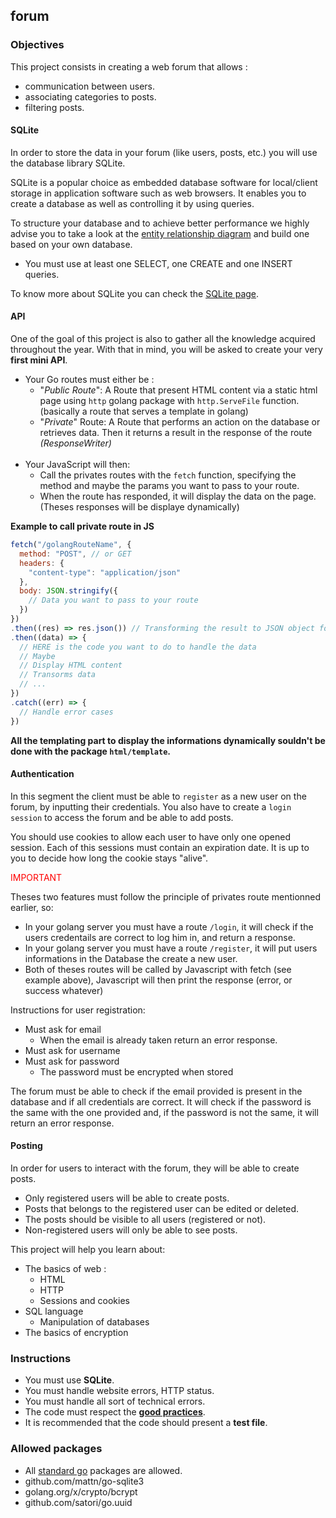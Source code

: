 ## forum

### Objectives

This project consists in creating a web forum that allows :

- communication between users.
- associating categories to posts.
- filtering posts.

#### SQLite

In order to store the data in your forum (like users, posts, etc.) you will use the database library SQLite.

SQLite is a popular choice as embedded database software for local/client storage in application software such as web browsers. It enables you to create a database as well as controlling it by using queries.

To structure your database and to achieve better performance we highly advise you to take a look at the [entity relationship diagram](https://www.smartdraw.com/entity-relationship-diagram/) and build one based on your own database.

- You must use at least one SELECT, one CREATE and one INSERT queries.

To know more about SQLite you can check the [SQLite page](https://www.sqlite.org/index.html).

#### API

One of the goal of this project is also to gather all the knowledge acquired throughout the year. With that in mind, you will be asked to create your very **first mini API**.

* Your Go routes must either be :
  * "*Public Route*": A Route that present HTML content via a static html page using `http` golang package with `http.ServeFile` function. (basically a route that serves a template in golang)
  * "*Private*" Route: A Route that performs an action on the database or retrieves data. Then it returns a result in the response of the route *(ResponseWriter)*
  <br><br>
* Your JavaScript will then: 
  * Call the privates routes with the `fetch` function, specifying the method and maybe the params you want to pass to your route.
  * When the route has responded, it will display the data on the page. (Theses responses will be displaye dynamically)

**Example to call private route in JS**
``` javascript
fetch("/golangRouteName", {
  method: "POST", // or GET
  headers: {
    "content-type": "application/json"
  },
  body: JSON.stringify({
    // Data you want to pass to your route
  })
})
.then((res) => res.json()) // Transforming the result to JSON object format to handle it easily
.then((data) => {
  // HERE is the code you want to do to handle the data
  // Maybe
  // Display HTML content
  // Transorms data
  // ...
})
.catch((err) => {
  // Handle error cases
})
```

**All the templating part to display the informations dynamically souldn't be done with the package `html/template`.**

<!-- Your golang is only responsible for retrieving data and requesting the Database.
Your Javascript MUST be in charge of the rendering part, here is a few library you can look at to help you with this:
- [HandleBars Library](https://handlebarsjs.com/)
- [Mustach.js](https://github.com/janl/mustache.js)
- [EJS](https://ejs.co/#install)
- Many templating libraries exist, feel free to use the one you want. A shorthands list here: https://colorlib.com/wp/top-templating-engines-for-javascript/

If you are warriors and your group wants a challenge you can still look at Javascript Framework, **but be aware of what you do if you want to dive into it, it wont be easy**:
- [Vue.js](https://vuejs.org/v2/guide/)
- [React](https://fr.reactjs.org/)
- [Angular](https://angular.io/docs)

This alternative is not recommanded regarding the time you have to complete the project, still you can try, but don't cry. -->


#### Authentication

In this segment the client must be able to `register` as a new user on the forum, by inputting their credentials. You also have to create a `login session` to access the forum and be able to add posts.

You should use cookies to allow each user to have only one opened session. Each of this sessions must contain an expiration date. It is up to you to decide how long the cookie stays "alive".

<p style="color: red">IMPORTANT</p>

Theses two features must follow the principle of privates route mentionned earlier, so:
- In your golang server you must have a route `/login`, it will check if the users credentails are correct to log him in, and return a response.
- In your golang server you must have a route `/register`, it will put users informations in the Database the create a new user.
- Both of theses routes will be called by Javascript with fetch (see example above), Javascript will then print the response (error, or success whatever)

Instructions for user registration:

- Must ask for email
  - When the email is already taken return an error response.
- Must ask for username
- Must ask for password
  - The password must be encrypted when stored

The forum must be able to check if the email provided is present in the database and if all credentials are correct. It will check if the password is the same with the one provided and, if the password is not the same, it will return an error response.

#### Posting

In order for users to interact with the forum, they will be able to create posts.

- Only registered users will be able to create posts.
- Posts that belongs to the registered user can be edited or deleted.
- The posts should be visible to all users (registered or not).
- Non-registered users will only be able to see posts.

<!-- #### Filter

You need to implement a filter mechanism, that will allow users to filter the displayed posts by :

- categories
- created posts
- liked posts

You can look at filtering by categories as subforums. A subforum is a section of an online forum dedicated to a specific topic.

Note that the last two are only available for registered users and must refer to the logged in user. -->

<!-- #### Heroku

For the forum project you **must** deploy you website to Heroku. You can see all about heroku basics on the [forum-herokuize](https://lyon-ynov-campus.github.io/YTrack/subjects/forum/herokuize/) subject. -->

This project will help you learn about:

- The basics of web :
  - HTML
  - HTTP
  - Sessions and cookies
- SQL language
  - Manipulation of databases
- The basics of encryption 

### Instructions

- You must use **SQLite**.
- You must handle website errors, HTTP status.
- You must handle all sort of technical errors.
- The code must respect the [**good practices**](https://public.01-edu.org/subjects/good-practices/).
- It is recommended that the code should present a **test file**.

### Allowed packages

- All [standard go](https://golang.org/pkg/) packages are allowed.
- github.com/mattn/go-sqlite3
- golang.org/x/crypto/bcrypt
- github.com/satori/go.uuid
